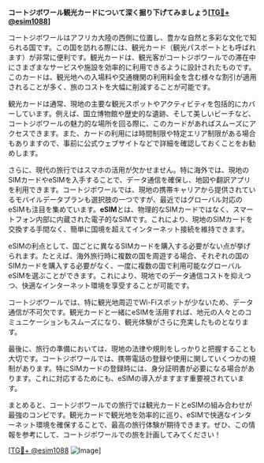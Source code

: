 **コートジボワール観光カードについて深く掘り下げてみましょう[[TG💪+ @esim1088](https://t.me/s/esim1088)]**

コートジボワールはアフリカ大陸の西側に位置し、豊かな自然と多彩な文化で知られる国です。この国を訪れる際には、観光カード（観光パスポートとも呼ばれます）が非常に便利です。観光カードは、観光客がコートジボワールでの滞在中にさまざまなサービスや施設を効率的に利用できるように設計されたものです。このカードは、観光地への入場料や交通機関の利用料金を含む様々な割引が適用されることが多く、旅のコストを大幅に削減することが可能です。

観光カードは通常、現地の主要な観光スポットやアクティビティを包括的にカバーしています。例えば、国立博物館や歴史的な遺跡、そして美しいビーチなど、コートジボワールの魅力的な場所を回る際に、このカードがあればスムーズにアクセスできます。また、カードの利用には時間制限や特定エリア制限がある場合もありますので、事前に公式ウェブサイトなどで詳細を確認しておくことをお勧めします。

さらに、現代の旅行ではスマホの活用が欠かせません。特に海外では、現地のSIMカードやeSIMを入手することで、データ通信を確保し、地図や翻訳アプリを利用できます。コートジボワールでは、現地の携帯キャリアから提供されているモバイルデータプランも選択肢の一つですが、最近ではグローバル対応のeSIMも注目を集めています。**eSIM**とは、物理的なSIMカードではなく、スマートフォン内部に内蔵された電子的なSIMです。これにより、現地のSIMカードを交換する手間なく、簡単に国境を超えてインターネット接続を維持できます。

eSIMの利点として、国ごとに異なるSIMカードを購入する必要がない点が挙げられます。たとえば、海外旅行時に複数の国を周遊する場合、それぞれの国のSIMカードを購入する必要がなく、一度に複数の国で利用可能なグローバルeSIMを選ぶことができます。これにより、現地でのデータ通信コストを抑えつつ、快適なインターネット環境を享受することが可能です。

コートジボワールでは、特に観光地周辺でWi-Fiスポットが少ないため、データ通信が不可欠です。観光カードと一緒にeSIMを活用すれば、地元の人々とのコミュニケーションもスムーズになり、観光体験がさらに充実したものとなります。

最後に、旅行の準備においては、現地の法律や規則をしっかりと把握することも大切です。コートジボワールでは、携帯電話の登録や使用に関していくつかの規制があります。特にSIMカードの登録時には、身分証明書が必要になる場合があります。これに対応するためにも、eSIMの導入がますます重要視されています。

まとめると、コートジボワールでの旅行では観光カードとeSIMの組み合わせが最強のコンビです。観光カードで観光地を効率的に巡り、eSIMで快適なインターネット環境を確保することで、最高の旅行体験が期待できます。ぜひ、この情報を参考にして、コートジボワールでの旅を計画してみてください！

[[TG💪+ @esim1088](https://t.me/s/esim1088) ![Image](https://i.postimg.cc/Y0z9fWf4/image.png)]